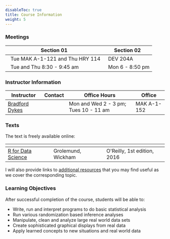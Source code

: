 ```yaml
---
disableToc: true
title: Course Information
weight: 5
---
```


### Meetings

Section 01     | Section 02          
------------------|-------------------
<font color="#0065a4"><i class="fas fa-university fa-lg"></i></font> &nbsp; Tue MAK A-1-121 and Thu HRY 114         | <font color="#0065a4"><i class="fas fa-city"></i></font> &nbsp; DEV 204A
<font color="#0065a4"><i class="fas fa-calendar-alt fa-lg"></i></font> &nbsp; Tue and Thu 8:30 - 9:45 am               | <font color="#0065a4"><i class="fas fa-calendar-alt fa-lg"></i></font> &nbsp; Mon 6 - 8:50 pm

### Instructor Information

Instructor     | Contact          | Office Hours    | Office      
------------------|-------------------|------------------|------------------
[Bradford Dykes](https://dykesb.github.io) | <a href="mailto:dykesb@gvsu.edu" title="email"><i class="fas fa-envelope-square"></i></a> &nbsp; <a href="https://github.com/dykesb" title="GitHub"><i class="fab fa-github-square"></i></a> | Mon and Wed 2 - 3 pm; Tues 10 - 11 am | MAK A-1-152

<!-- &nbsp; <a href="https://twitter.com/bradforddykes" title="Twitter"><i class="fab fa-twitter-square"></i></a> --> 

### Texts

The text is freely available online:

 <span></span>     | <span></span> | <span></span> 
-----------|---------------------------------|----------------------------------
[R for Data Science](http://r4ds.had.co.nz/) | Grolemund, Wickham | O'Reilly, 1st edition, 2016

I will also provide links to [additional resources](/resources) that you may find useful as we cover the corresponding topic.

### Learning Objectives

After successful completion of the course, students will be able to:

  - Write, run and interpret programs to do basic statistical analysis
  - Run various randomization based inference analyses
  - Manipulate, clean and analyze large real world data sets
  - Create sophisticated graphical displays from real data
  - Apply learned concepts to new situations and real world data